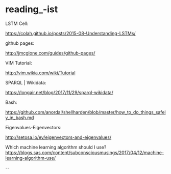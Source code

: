 # reading_-ist
LSTM Cell:

https://colah.github.io/posts/2015-08-Understanding-LSTMs/


github pages:

http://jmcglone.com/guides/github-pages/


VIM Tutorial:

http://vim.wikia.com/wiki/Tutorial


SPARQL | Wikidata:

https://longair.net/blog/2017/11/29/sparql-wikidata/


Bash: 

https://github.com/anordal/shellharden/blob/master/how_to_do_things_safely_in_bash.md


Eigenvalues-Eigenvectors:

http://setosa.io/ev/eigenvectors-and-eigenvalues/


Which machine learning algorithm should I use?
https://blogs.sas.com/content/subconsciousmusings/2017/04/12/machine-learning-algorithm-use/

--
